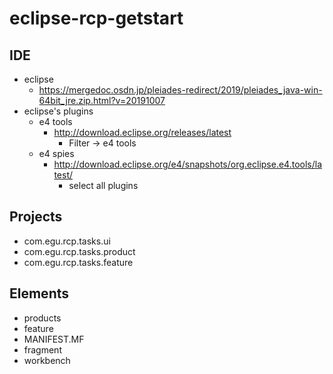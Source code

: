 # eclipse-rcp-getstart

## IDE

* eclipse
    * https://mergedoc.osdn.jp/pleiades-redirect/2019/pleiades_java-win-64bit_jre.zip.html?v=20191007
* eclipse's plugins
    * e4 tools
        * http://download.eclipse.org/releases/latest
            * Filter -> e4 tools
    * e4 spies
        * http://download.eclipse.org/e4/snapshots/org.eclipse.e4.tools/latest/
            * select all plugins

## Projects
* com.egu.rcp.tasks.ui
* com.egu.rcp.tasks.product
* com.egu.rcp.tasks.feature


## Elements
* products
* feature
* MANIFEST.MF
* fragment
* workbench